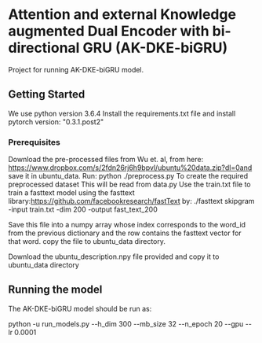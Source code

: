 # Attention and external Knowledge augmented Dual Encoder with bi-directional GRU (AK-DKE-biGRU)

Project for running AK-DKE-biGRU model.

## Getting Started

We use python version 3.6.4
Install the requirements.txt file and install pytorch version: "0.3.1.post2"

### Prerequisites

Download the pre-processed files from Wu et. al, from here: https://www.dropbox.com/s/2fdn26rj6h9bpvl/ubuntu%20data.zip?dl=0and save it in ubuntu_data.
Run: python ./preprocess.py
To create the required preprocessed dataset
This will be read from data.py
Use the train.txt file to train a fasttext model using the fasttext library:https://github.com/facebookresearch/fastText by:
./fasttext skipgram -input train.txt -dim 200 -output fast_text_200

Save this file into a numpy array whose index corresponds to the word_id from the previous dictionary and the row contains the fasttext vector for that word.
copy the file to ubuntu_data directory.

Download the ubuntu_description.npy file provided and copy it to ubuntu_data directory

## Running the model

The AK-DKE-biGRU model should be run as:

python -u run_models.py --h_dim 300 --mb_size 32 --n_epoch 20 --gpu --lr 0.0001